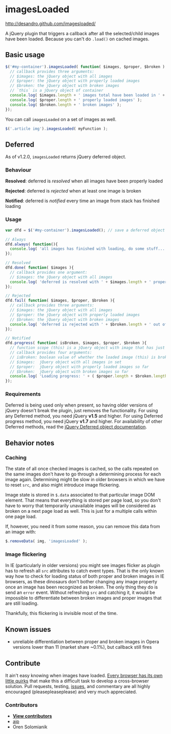 # imagesLoaded

http://desandro.github.com/imagesloaded/

A jQuery plugin that triggers a callback after all the selected/child images have been loaded. Because you can't do `.load()` on cached images.

## Basic usage

```js
$('#my-container').imagesLoaded( function( $images, $proper, $broken ) {
  // callback provides three arguments:
  // $images: the jQuery object with all images
  // $proper: the jQuery object with properly loaded images
  // $broken: the jQuery object with broken images
  // `this` is a jQuery object of container
  console.log( $images.length + ' images total have been loaded in ' + this );
  console.log( $proper.length + ' properly loaded images' );
  console.log( $broken.length + ' broken images' );
});
```

You can call `imagesLoaded` on a set of images as well.

```js
$('.article img').imagesLoaded( myFunction );
```

## Deferred

As of v1.2.0, `imagesLoaded` returns jQuery deferred object.


### Behaviour

**Resolved**: deferred is *resolved* when all images have been properly loaded

**Rejected**: deferred is *rejected* when at least one image is broken

**Notified**: deferred is *notified* every time an image from stack has finished loading

### Usage
```js
var dfd = $('#my-container').imagesLoaded(); // save a deferred object

// Always
dfd.always( function(){
  console.log( 'all images has finished with loading, do some stuff...' );
});

// Resolved
dfd.done( function( $images ){
  // callback provides one argument:
  // $images: the jQuery object with all images
  console.log( 'deferred is resolved with ' + $images.length + ' properly loaded images' );
});

// Rejected
dfd.fail( function( $images, $proper, $broken ){
  // callback provides three arguments:
  // $images: the jQuery object with all images
  // $proper: the jQuery object with properly loaded images
  // $broken: the jQuery object with broken images
  console.log( 'deferred is rejected with ' + $broken.length + ' out of ' + $images.length + ' images broken' );
});

// Notified
dfd.progress( function( isBroken, $images, $proper, $broken ){
  // function scope (this) is a jQuery object with image that has just finished loading
  // callback provides four arguments:
  // isBroken: boolean value of whether the loaded image (this) is broken
  // $images:  jQuery object with all images in set
  // $proper:  jQuery object with properly loaded images so far
  // $broken:  jQuery object with broken images so far
  console.log( 'Loading progress: ' + ( $proper.length + $broken.length ) + ' out of ' + $images.length );
});
```

### Requirements

Deferred is being used only when present, so having older versions of jQuery doesn't break the plugin, just removes the functionality.
For using any Deferred method, you need jQuery **v1.5** and higher.
For using Deferred progress method, you need jQuery **v1.7** and higher.
For availability of other Deferred methods, read the [jQuery Deferred object documentation](http://api.jquery.com/category/deferred-object/).

## Behavior notes

### Caching

The state of all once checked images is cached, so the calls repeated on the same images don't have to go through a determining process for each image again.
Determining might be slow in older browsers in which we have to reset `src`, and also might introduce image flickering.

Image state is stored in `$.data` associated to that particular image DOM element. That means that everything is stored per page load,
so you don't have to worry that temporarily unavailable images will be considered as broken on a next page load as well. This is just for a multiple calls within one page load.

If, however, you need it from some reason, you can remove this data from an image with:

```js
$.removeData( img, 'imagesLoaded' );
```

### Image flickering

In IE (particularly in older versions) you might see images flicker as plugin has to refresh all `src` attributes to catch event types. That is the only known
way how to check for loading status of both proper and broken images in IE browsers, as these dinosaurs don't bother changing any image property once an image has
been recognized as broken. The only thing they do is send an `error` event. Without refreshing `src` and catching it, it would be impossible to differentiate
between broken images and proper images that are still loading.

Thankfully, this flickering is invisible most of the time.

## Known issues

+ unreliable differentiation between proper and broken images in Opera versions lower than 11 (market share ~0.1%), but callback still fires

## Contribute

It ain't easy knowing when images have loaded. [Every browser has its own little quirks](https://github.com/desandro/imagesloaded/wiki/Browser-quirks) that make this a difficult task to develop a cross-browser solution. Pull requests, testing, [issues](https://github.com/desandro/imagesloaded/issues), and commentary are all highly encouraged (pleasepleaseplease) and very much appreciated.

### Contributors

+ [**View contributors**](https://github.com/desandro/imagesloaded/contributors)
+ [ajp](http://groups.google.com/group/jquery-dev/browse_thread/thread/eee6ab7b2da50e1f)
+ Oren Solomianik

